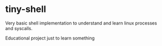 # tiny-shell
Very basic shell implementation to understand and learn linux processes and syscalls.

Educational project just to learn something

